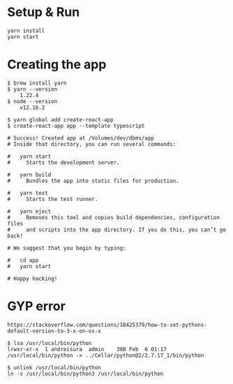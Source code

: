 
# Setup & Run

    yarn install
    yarn start


# Creating the app

    $ brew install yarn
    $ yarn --version 
        1.22.4
    $ node --version
        v12.16.2

    $ yarn global add create-react-app
    $ create-react-app app --template typescript

    # Success! Created app at /Volumes/dev/dbms/app
    # Inside that directory, you can run several commands:

    #   yarn start
    #     Starts the development server.

    #   yarn build
    #     Bundles the app into static files for production.

    #   yarn test
    #     Starts the test runner.

    #   yarn eject
    #     Removes this tool and copies build dependencies, configuration files
    #     and scripts into the app directory. If you do this, you can’t go back!

    # We suggest that you begin by typing:

    #   cd app
    #   yarn start

    # Happy hacking!


# GYP error

    https://stackoverflow.com/questions/18425379/how-to-set-pythons-default-version-to-3-x-on-os-x

    $ lsa /usr/local/bin/python
    lrwxr-xr-x  1 andreisura  admin    38B Feb  6 01:17 /usr/local/bin/python -> ../Cellar/python@2/2.7.17_1/bin/python

    $ unlink /usr/local/bin/python
    ln -s /usr/local/bin/python3 /usr/local/bin/python


